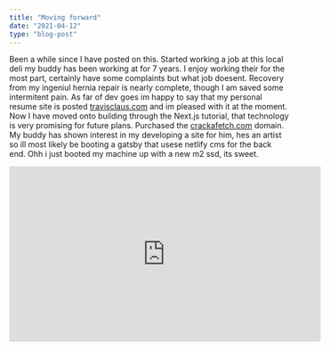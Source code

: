 ```yaml
---
title: "Moving forward"
date: "2021-04-12"
type: "blog-post"
---
```


Been a while since I have posted on this. Started working a job at this local deli my buddy has been working at for 7 years. I enjoy working their for the most part, certainly have some complaints but what job doesent. Recovery from my ingeniul hernia repair is nearly complete, though I am saved some intermitent pain. As far of dev goes im happy to say that my personal resume site is posted <a href="http://www.travisclaus.com/">travisclaus.com</a> and im pleased with it at the moment. Now I have moved onto building through the Next.js tutorial, that technology is very promising for future plans. Purchased the <a href="http://www.crackafetch.com/">crackafetch.com</a> domain. My buddy has shown interest in my developing a site for him, hes an artist so ill most likely be booting a gatsby that usese netlify cms for the back end. Ohh i just booted my machine up with a new m2 ssd, its sweet.

<iframe width="560" height="315" src="https://www.youtube.com/embed/gnH1Baqe3qE" title="YouTube video player" frameborder="0" allow="accelerometer; autoplay; clipboard-write; encrypted-media; gyroscope; picture-in-picture" allowfullscreen></iframe>